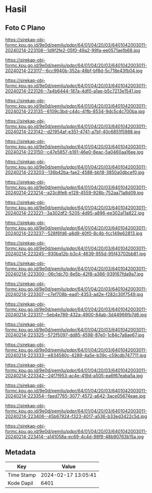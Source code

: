 # Hasil

## Foto C Plano

https://sirekap-obj-formc.kpu.go.id/9e0d/pemilu/pdpr/64/01/04/20/03/6401042003011-20240214-223108--1d9f2fe2-05f0-49a2-99fa-ee0571ae1b68.jpg

https://sirekap-obj-formc.kpu.go.id/9e0d/pemilu/pdpr/64/01/04/20/03/6401042003011-20240214-223117--6cc9940b-352a-48bf-bf8d-5c718e43fb04.jpg

https://sirekap-obj-formc.kpu.go.id/9e0d/pemilu/pdpr/64/01/04/20/03/6401042003011-20240214-223126--7a4b6444-187a-4df0-a1ae-b5c7213e1541.jpg

https://sirekap-obj-formc.kpu.go.id/9e0d/pemilu/pdpr/64/01/04/20/03/6401042003011-20240214-223135--6109c3bd-c44c-41fb-8534-9dc5c4c700ba.jpg

https://sirekap-obj-formc.kpu.go.id/9e0d/pemilu/pdpr/64/01/04/20/03/6401042003011-20240214-223142--d21954af-e351-4741-a7bf-40c6851f5988.jpg

https://sirekap-obj-formc.kpu.go.id/9e0d/pemilu/pdpr/64/01/04/20/03/6401042003011-20240214-223150--c47e5857-b191-46e0-8eac-5a0460aa16ee.jpg

https://sirekap-obj-formc.kpu.go.id/9e0d/pemilu/pdpr/64/01/04/20/03/6401042003011-20240214-223203--136b42ba-fae2-4588-bb18-3850a0dbcef0.jpg

https://sirekap-obj-formc.kpu.go.id/9e0d/pemilu/pdpr/64/01/04/20/03/6401042003011-20240214-223214--a23c8fe8-e129-4559-928b-752aa71a8d09.jpg

https://sirekap-obj-formc.kpu.go.id/9e0d/pemilu/pdpr/64/01/04/20/03/6401042003011-20240214-223221--3a302df2-5205-4d95-a896-ee302a11a822.jpg

https://sirekap-obj-formc.kpu.go.id/9e0d/pemilu/pdpr/64/01/04/20/03/6401042003011-20240214-223237--528f6fd6-a8d9-40f0-8c4b-fcc149e62813.jpg

https://sirekap-obj-formc.kpu.go.id/9e0d/pemilu/pdpr/64/01/04/20/03/6401042003011-20240214-223245--930ba12b-b3c4-4639-955d-95f43702bb81.jpg

https://sirekap-obj-formc.kpu.go.id/9e0d/pemilu/pdpr/64/01/04/20/03/6401042003011-20240214-223300--06c1dc70-8e5b-42f8-a366-939167fda9a7.jpg

https://sirekap-obj-formc.kpu.go.id/9e0d/pemilu/pdpr/64/01/04/20/03/6401042003011-20240214-223307--c7ef708b-ead1-4353-ad2e-f282c30f7549.jpg

https://sirekap-obj-formc.kpu.go.id/9e0d/pemilu/pdpr/64/01/04/20/03/6401042003011-20240214-223317--5eb4e789-432a-4900-84ab-3d44966fb7d6.jpg

https://sirekap-obj-formc.kpu.go.id/9e0d/pemilu/pdpr/64/01/04/20/03/6401042003011-20240214-223325--572f5097-dd85-4598-87e0-1c84c7a8ae67.jpg

https://sirekap-obj-formc.kpu.go.id/9e0d/pemilu/pdpr/64/01/04/20/03/6401042003011-20240214-223333--e834580c-4289-4a5e-b39c-c59cdb747711.jpg

https://sirekap-obj-formc.kpu.go.id/9e0d/pemilu/pdpr/64/01/04/20/03/6401042003011-20240214-223342--24f7f953-ac4e-419d-a505-ea6f67eaba5a.jpg

https://sirekap-obj-formc.kpu.go.id/9e0d/pemilu/pdpr/64/01/04/20/03/6401042003011-20240214-223354--faed7765-3077-4572-a642-3ace05674eae.jpg

https://sirekap-obj-formc.kpu.go.id/9e0d/pemilu/pdpr/64/01/04/20/03/6401042003011-20240214-223406--45b67924-f323-4017-a536-b33ed3422c5d.jpg

https://sirekap-obj-formc.kpu.go.id/9e0d/pemilu/pdpr/64/01/04/20/03/6401042003011-20240214-223414--a141058a-ec69-4c4d-98f9-48b90763b15a.jpg


## Metadata

| Key        | Value               |
| ---------- | ------------------- |
| Time Stamp | 2024-02-17 13:05:41 |
| Kode Dapil | 6401                |



